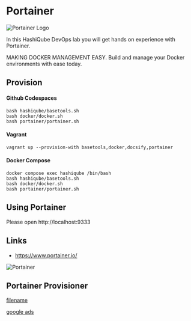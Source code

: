 # Portainer

![Portainer Logo](images/portainer-logo.png?raw=true "Portainer Logo")

In this HashiQube DevOps lab you will get hands on experience with Portainer.

MAKING DOCKER MANAGEMENT EASY.
Build and manage your Docker environments with ease today.

## Provision

<!-- tabs:start -->
#### **Github Codespaces**

```
bash hashiqube/basetools.sh
bash docker/docker.sh
bash portainer/portainer.sh
```

#### **Vagrant**

```
vagrant up --provision-with basetools,docker,docsify,portainer
```

#### **Docker Compose**

```
docker compose exec hashiqube /bin/bash
bash hashiqube/basetools.sh
bash docker/docker.sh
bash portainer/portainer.sh
```
<!-- tabs:end -->

## Using Portainer  
Please open http://localhost:9333

## Links

- https://www.portainer.io/

![Portainer](images/portainer.png?raw=true "Portainer")

## Portainer Provisioner

[filename](portainer.sh ':include :type=code')

[google ads](../googleads.html ':include :type=iframe width=100% height=300px')